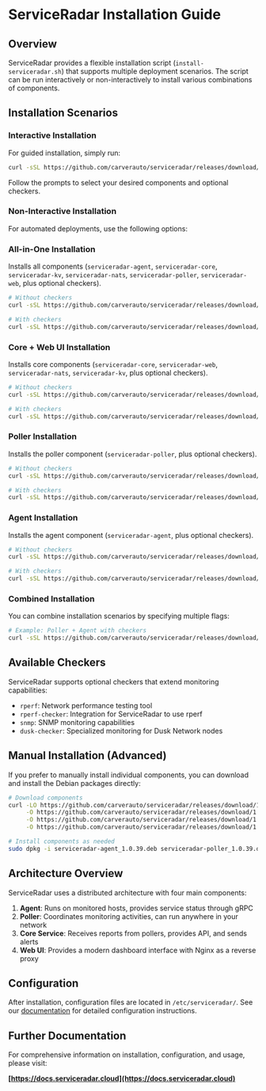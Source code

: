 # ServiceRadar Installation Guide

## Overview

ServiceRadar provides a flexible installation script (`install-serviceradar.sh`) that supports multiple deployment scenarios. The script can be run interactively or non-interactively to install various combinations of components.

## Installation Scenarios

### Interactive Installation

For guided installation, simply run:

```bash
curl -sSL https://github.com/carverauto/serviceradar/releases/download/1.0.39/install-serviceradar.sh | bash
```

Follow the prompts to select your desired components and optional checkers.

### Non-Interactive Installation

For automated deployments, use the following options:

### All-in-One Installation
Installs all components (`serviceradar-agent`, `serviceradar-core`, `serviceradar-kv`, `serviceradar-nats`, `serviceradar-poller`, `serviceradar-web`, plus optional checkers).

```bash
# Without checkers
curl -sSL https://github.com/carverauto/serviceradar/releases/download/1.0.39/install-serviceradar.sh | bash -s -- --all --non-interactive

# With checkers
curl -sSL https://github.com/carverauto/serviceradar/releases/download/1.0.39/install-serviceradar.sh | bash -s -- --all --non-interactive --checkers=rperf,snmp
```

### Core + Web UI Installation
Installs core components (`serviceradar-core`, `serviceradar-web`, `serviceradar-nats`, `serviceradar-kv`, plus optional checkers).

```bash
# Without checkers
curl -sSL https://github.com/carverauto/serviceradar/releases/download/1.0.39/install-serviceradar.sh | bash -s -- --core --non-interactive

# With checkers
curl -sSL https://github.com/carverauto/serviceradar/releases/download/1.0.39/install-serviceradar.sh | bash -s -- --core --non-interactive --checkers=dusk-checker
```

### Poller Installation
Installs the poller component (`serviceradar-poller`, plus optional checkers).

```bash
# Without checkers
curl -sSL https://github.com/carverauto/serviceradar/releases/download/1.0.39/install-serviceradar.sh | bash -s -- --poller --non-interactive

# With checkers
curl -sSL https://github.com/carverauto/serviceradar/releases/download/1.0.39/install-serviceradar.sh | bash -s -- --poller --non-interactive --checkers=rperf,snmp
```

### Agent Installation
Installs the agent component (`serviceradar-agent`, plus optional checkers).

```bash
# Without checkers
curl -sSL https://github.com/carverauto/serviceradar/releases/download/1.0.39/install-serviceradar.sh | bash -s -- --agent --non-interactive

# With checkers
curl -sSL https://github.com/carverauto/serviceradar/releases/download/1.0.39/install-serviceradar.sh | bash -s -- --agent --non-interactive --checkers=rperf,rperf-checker,snmp
```

### Combined Installation
You can combine installation scenarios by specifying multiple flags:

```bash
# Example: Poller + Agent with checkers
curl -sSL https://github.com/carverauto/serviceradar/releases/download/1.0.39/install-serviceradar.sh | bash -s -- --poller --agent --non-interactive --checkers=rperf,snmp
```

## Available Checkers

ServiceRadar supports optional checkers that extend monitoring capabilities:

- `rperf`: Network performance testing tool
- `rperf-checker`: Integration for ServiceRadar to use rperf
- `snmp`: SNMP monitoring capabilities
- `dusk-checker`: Specialized monitoring for Dusk Network nodes

## Manual Installation (Advanced)

If you prefer to manually install individual components, you can download and install the Debian packages directly:

```bash
# Download components
curl -LO https://github.com/carverauto/serviceradar/releases/download/1.0.39/serviceradar-agent_1.0.39.deb \
     -O https://github.com/carverauto/serviceradar/releases/download/1.0.39/serviceradar-poller_1.0.39.deb \
     -O https://github.com/carverauto/serviceradar/releases/download/1.0.39/serviceradar-core_1.0.39.deb \
     -O https://github.com/carverauto/serviceradar/releases/download/1.0.39/serviceradar-web_1.0.39.deb

# Install components as needed
sudo dpkg -i serviceradar-agent_1.0.39.deb serviceradar-poller_1.0.39.deb serviceradar-core_1.0.39.deb serviceradar-web_1.0.39.deb
```

## Architecture Overview

ServiceRadar uses a distributed architecture with four main components:

1. **Agent**: Runs on monitored hosts, provides service status through gRPC
2. **Poller**: Coordinates monitoring activities, can run anywhere in your network
3. **Core Service**: Receives reports from pollers, provides API, and sends alerts
4. **Web UI**: Provides a modern dashboard interface with Nginx as a reverse proxy

## Configuration

After installation, configuration files are located in `/etc/serviceradar/`. See our [documentation](https://docs.serviceradar.cloud) for detailed configuration instructions.

## Further Documentation

For comprehensive information on installation, configuration, and usage, please visit:

**[https://docs.serviceradar.cloud](https://docs.serviceradar.cloud)**